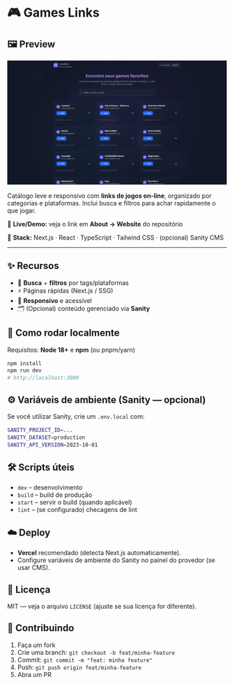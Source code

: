 # 🎮 Games Links

## 🖼️ Preview

![Home](public/home-preview.png)


Catálogo leve e responsivo com **links de jogos on-line**, organizado por categorias e plataformas. Inclui busca e filtros para achar rapidamente o que jogar.

🔗 **Live/Demo:** veja o link em **About → Website** do repositório 

🧰 **Stack:** Next.js · React · TypeScript · Tailwind CSS · (opcional) Sanity CMS

---

## ✨ Recursos
- 🔎 **Busca** + **filtros** por tags/plataformas
- ⚡ Páginas rápidas (Next.js / SSG)
- 📱 **Responsivo** e acessível
- 🗂️ (Opcional) conteúdo gerenciado via **Sanity**

## 🚀 Como rodar localmente
Requisitos: **Node 18+** e **npm** (ou pnpm/yarn)

```bash
npm install
npm run dev
# http://localhost:3000

```

## ⚙️ Variáveis de ambiente (Sanity — opcional)

Se você utilizar Sanity, crie um `.env.local` com:

```bash
SANITY_PROJECT_ID=...
SANITY_DATASET=production
SANITY_API_VERSION=2023-10-01

```

## 🛠️ Scripts úteis

- `dev` – desenvolvimento
- `build` – build de produção
- `start` – servir o build (quando aplicável)
- `lint` – (se configurado) checagens de lint

## ☁️ Deploy

- **Vercel** recomendado (detecta Next.js automaticamente).
- Configure variáveis de ambiente do Sanity no painel do provedor (se usar CMS).


## 📄 Licença

MIT — veja o arquivo `LICENSE` (ajuste se sua licença for diferente).

## 🤝 Contribuindo

1. Faça um fork
2. Crie uma branch: `git checkout -b feat/minha-feature`
3. Commit: `git commit -m "feat: minha feature"`
4. Push: `git push origin feat/minha-feature`
5. Abra um PR
